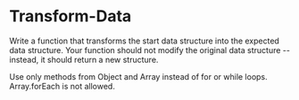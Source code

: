 # Transform-Data

Write a function that transforms the start data structure into the expected data structure. Your function should not modify the original data structure -- instead, it should return a new structure.

Use only methods from Object and Array instead of for or while loops. Array.forEach is not allowed.